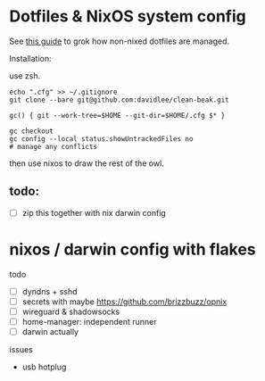 # Dotfiles & NixOS system config

See [this guide](https://www.atlassian.com/git/tutorials/dotfiles) to grok how non-nixed dotfiles are managed.

Installation:

use zsh.

```
echo ".cfg" >> ~/.gitignore
git clone --bare git@github.com:davidlee/clean-beak.git

gc() { git --work-tree=$HOME --git-dir=$HOME/.cfg $* }

gc checkout
gc config --local status.showUntrackedFiles no
# manage any conflicts

```
then use nixos to draw the rest of the owl.

## todo:
- [ ] zip this together with nix darwin config

# nixos / darwin config with flakes


todo
- [ ] dyndns + sshd
- [ ] secrets with maybe https://github.com/brizzbuzz/opnix
- [ ] wireguard & shadowsocks
- [ ] home-manager: independent runner
- [ ] darwin actually

issues
- usb hotplug
